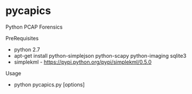 pycapics
========

Python PCAP Forensics

PreRequisites

- python 2.7
- apt-get install python-simplejson python-scapy python-imaging sqlite3
- simplekml - https://pypi.python.org/pypi/simplekml/0.5.0

Usage

- python pycapics.py [options] <pcap file> 

